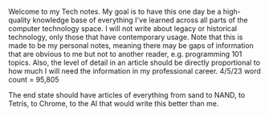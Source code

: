 
Welcome to my Tech notes. My goal is to have this one day be a high-quality knowledge base of everything I've learned across all parts of the computer technology space. I will not write about legacy or historical technology, only those that have contemporary usage. Note that this is made to be my personal notes, meaning there may be gaps of information that are obvious to me but not to another reader, e.g. programming 101 topics. Also, the level of detail in an article should be directly proportional to how much I will need the information in my professional career.
4/5/23 word count = 95,805

The end state should have articles of everything from sand to NAND, to Tetris, to Chrome, to the AI that would write this better than me.

